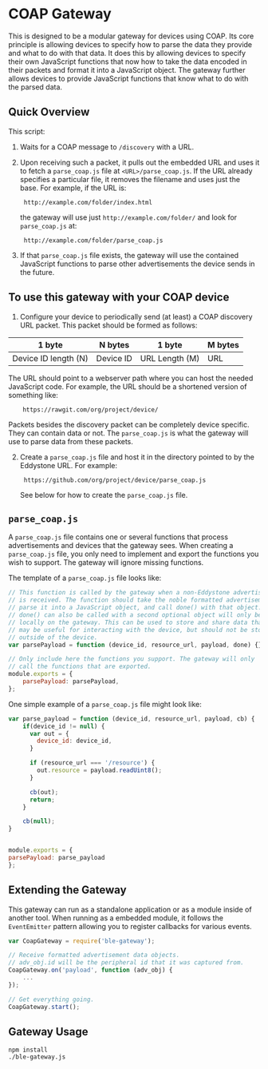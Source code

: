 COAP Gateway
====================

This is designed to be a modular gateway for devices using COAP.  Its core
principle is allowing devices to specify how to parse the data they provide and
what to do with that data.  It does this by allowing devices to specify their
own JavaScript functions that now how to take the data encoded in their packets
and format it into a JavaScript object. The gateway further allows devices to
provide JavaScript functions that know what to do with the parsed data.

Quick Overview
--------------

This script:

1. Waits for a COAP message to `/discovery` with a URL.
2. Upon receiving such a packet, it pulls out the embedded URL and uses
it to fetch a `parse_coap.js` file at `<URL>/parse_coap.js`. If the URL already specifies
a particular file, it removes the filename and uses just the base. For example,
if the URL is:

        http://example.com/folder/index.html

    the gateway will use just `http://example.com/folder/` and look for `parse_coap.js` at:

        http://example.com/folder/parse_coap.js
3. If that `parse_coap.js` file exists, the gateway will use the contained JavaScript functions
to parse other advertisements the device sends in the future.


To use this gateway with your COAP device
------------------------------------

1. Configure your device to periodically send (at least) a COAP discovery URL packet.
This packet should be formed as follows:


| 1 byte               | N bytes   | 1 byte         | M bytes |
| -------------------- | --------- | -------------- | ------- |
| Device ID length (N) | Device ID | URL Length (M) | URL     |


The URL should point to a webserver
path where you can host the needed JavaScript code. For example, the
URL should be a shortened version of something like:

        https://rawgit.com/org/project/device/

Packets besides the discovery packet
can be completely device specific. They can contain
data or not. The `parse_coap.js` is what the gateway will use
to parse data from these packets.

2. Create a `parse_coap.js` file and host it in the directory pointed to by the
Eddystone URL. For example:

        https://github.com/org/project/device/parse_coap.js

    See below for how to create the `parse_coap.js` file.



`parse_coap.js`
----------

A `parse_coap.js` file contains one or several functions that process advertisements
and devices that the gateway sees. When creating a `parse_coap.js` file, you only
need to implement and export the functions you wish to support. The gateway
will ignore missing functions.

The template of a `parse_coap.js` file looks like:

```js
// This function is called by the gateway when a non-Eddystone advertisement
// is received. The function should take the noble formatted advertisement,
// parse it into a JavaScript object, and call done() with that object.
// done() can also be called with a second optional object will only be used
// locally on the gateway. This can be used to store and share data that
// may be useful for interacting with the device, but should not be stored
// outside of the device.
var parsePayload = function (device_id, resource_url, payload, done) {};

// Only include here the functions you support. The gateway will only
// call the functions that are exported.
module.exports = {
    parsePayload: parsePayload,
};
```

One simple example of a `parse_coap.js` file might look like:

```js
var parse_payload = function (device_id, resource_url, payload, cb) {
    if(device_id != null) {
      var out = {
        device_id: device_id,
      }

      if (resource_url === '/resource') {
        out.resource = payload.readUint8();
      }

      cb(out);
      return;
    }

    cb(null);
}


module.exports = {
parsePayload: parse_payload
};
```

Extending the Gateway
---------------------

This gateway can run as a standalone application or as a module inside
of another tool. When running as a embedded module, it follows the
`EventEmitter` pattern allowing you to register callbacks for various
events.


```js
var CoapGateway = require('ble-gateway');

// Receive formatted advertisement data objects.
// adv_obj.id will be the peripheral id that it was captured from.
CoapGateway.on('payload', function (adv_obj) {
	...
});

// Get everything going.
CoapGateway.start();
```


Gateway Usage
-----

```
npm install
./ble-gateway.js
```

